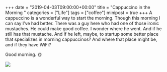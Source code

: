 +++
date = "2019-04-03T09:00:00+00:00"
title = "Cappuccino in the Morning "
categories = ["Life"]
tags = ["coffee"]
minipost = true
+++
A cappuccino is a wonderful way to start the morning. Though this morning I can say I’ve had better. There was a guy here who had one of those ironic mustaches. He could make good coffee. I wonder where he went. And if he still has that mustache. And if he left, maybe, to startup some better place that specializes in morning cappuccinos? And where that place might be, and if they have WiFi?

Good morning. 🌞 

![](https://res.cloudinary.com/tobyblog/image/upload/v1554304247/img/063BF195-AF64-4498-BD1A-37F5F61BCD99.jpg)
